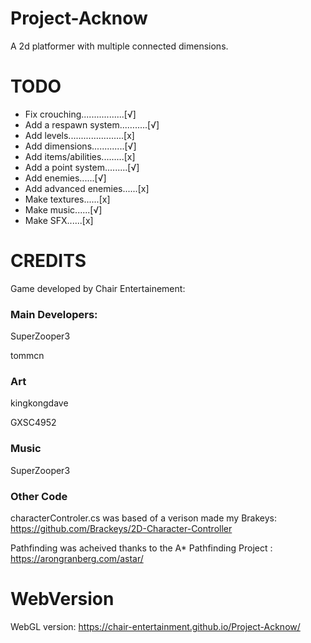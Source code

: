 # Project-Acknow

A 2d platformer with multiple connected dimensions.

# TODO
- Fix crouching.................[√]
- Add a respawn system...….....[√]
- Add levels......................[x]
- Add dimensions.............[√]
- Add items/abilities.........[x]
- Add a point system.........[√]
- Add enemies......[√]
- Add advanced enemies......[x]
- Make textures......[x]
- Make music......[√]
- Make SFX......[x]

# CREDITS

Game developed by Chair Entertainement:

### Main Developers: 

SuperZooper3

tommcn

### Art

kingkongdave

GXSC4952

### Music

SuperZooper3

### Other Code

characterControler.cs was based of a verison made my Brakeys: https://github.com/Brackeys/2D-Character-Controller

Pathfinding was acheived thanks to the A* Pathfinding Project : https://arongranberg.com/astar/

# WebVersion

WebGL version: https://chair-entertainment.github.io/Project-Acknow/












